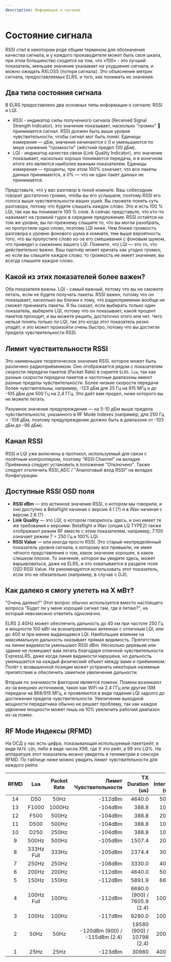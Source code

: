 ```yaml
---
description: Информация о сигнале
---
```


# Состояние сигнала
RSSI стал в некотором роде общим термином для обозначения качества сигнала, и у каждого производителя может быть своя шкала, при этом большинство сходится на том, что «100» - это лучший показатель, меньшее значение указывает на ухудшение сигнала, и можно ожидать RXLOSS (потери сигнала). Это объяснение метрик сигнала, предоставляемых ELRS, и того, как понимать их значения.

## Два типа состояния сигнала 
В ELRS предоставлено два основных типы информации о сигнале: RSSI и LQI.

* RSSI - индикатор силы полученного сигнала (Received Signal Strength Indicator), это значение показывает, насколько "громко" 🎺 принимается сигнал. RSSI должен быть выше уровня чувствительности, чтобы сигнал мог быть понят. Единицы измерения — дБм, значения начинаются с 0 и уменьшаются по мере снижения "громкости" (жёсткий предел 130 дБм).
* LQI - индикатор качества связи (Link Quality Indicator), это значение показывает, насколько хорошо понимается передача, и в конечном итоге это является наиболее важным показателем. Единицы измерения — проценты, при этом 100% означает, что все пакеты данных принимаются, а 0% — что ни один пакет данных не принимается.

Представьте, что у вас разговор в тихой комнате. Ваш собеседник говорит достаточно громко, чтобы вы его услышали, поэтому RSSI его голоса выше чувствительности ваших ушей. Вы сможете понять суть разговора, потому что будете слышать каждое слово. Это и есть 100 % LQI, так как вы понимаете 100 % слов. А сейчас представьте, что кто-то нажимает на громкий гудок в середине предложения. RSSI остаётся на том же уровне, вы по-прежнему слышите то, что вы могли разобрать, но пропустили одно слово, поэтому LQI ниже. Чем ближе громкость разговора к уровню фонового шума в комнате, тем выше вероятность того, что вы пропустите слово из-за его смешивания с фоновым шумом, что приведет к снижению вашего LQI. Помните, что LQI — это то, что действительно важно. Ваш партнёр может кричать как угодно громко, но если вы слышите каждое слово, то громкость не имеет значения, вы всегда слышите каждое слово.
## Какой из этих показателей более важен?
Оба показателя важны. LQI - самый важный, потому что вы не сможете летать, если не будете получать пакеты. RSSI важен, потому что он показывает, насколько вы близки к тому, что радиоприемник вообще не сможет принимать пакеты. Я бы сказал, если выбирать только один показатель, выберите LQI, потому что он показывает, какой процент пакетов проходит, и вы можете решить, достаточно этого или нет. Чего нельзя понять только по LQI, так это когда этот показатель резко упадёт, и это может произойти очень быстро, потому что вы достигли предела чувствительности RSSI.

## Лимит чувствительности RSSI
Это наименьшее теоретическое значение RSSI, которое может быть различено радиоприёмником. Оно отображается рядом с показателем скорости передачи пакетов (Packet Rate) в скрипте `ELRS.lua`, так как разные скорости передачи пакетов и частотные диапазоны имеют разные пределы чувствительности. Более низкие скорости передачи более чувствительны, например, -123 дБм для 25 Гц на 915 МГц и до -105 дБм для 500 Гц на 2,4 ГГц. Это даёт вам предел, ниже которого вы не можете летать.

Разумное значение предупреждения — на 5-10 дБм выше предела чувствительности, указанного в RF Mode Indexes (например, для 250 Гц = -108 дБм, поэтому предупреждение должно быть в диапазоне от -103 дБм до -98 дБм).
## Канал RSSI
RSSI и LQI уже включены в протокол, используемый для связи с полётным контроллером, поэтому "RSSI Channel" на вкладке Приёмника следует установить в положение "Отключено". Также следует отключить RSSI_ADC / "Аналоговый вход RSSI" на вкладке Конфигурации.
## Доступные RSSI OSD поля
* **RSSI dBm** — это истинное значение RSSI, о котором мы говорили, и оно доступно в Betaflight начиная с версии 4.1 (?) и в iNav начиная с версии 2.6 (?).
* **Link Quality** — это LQI, о котором говорилось здесь, и оно имеет те же требования к версиям. Betaflight и iNav (опция LQ TYPE2) также отображают режим RF вместе с этим показателем, например, 7:100 означает режим 7 = 250 Гц и 100% LQI.
* **RSSI Value** — или иногда просто RSSI. Это старый неопределённый показатель уровня сигнала, к которому все привыкли, не имея чёткого представления о том, какое значение хорошее, а какое слишком плохое. То значение, которое вы увидите здесь, может варьироваться, даже на ELRS, и это охватывается в разделе поля OSD RSSI Value. Не рекомендуется использовать этот показатель, если это не обязательно (например, в случае с DJI).
## Как далеко я смогу улететь на X мВт?
"Очень далеко?" Этот вопрос обычно используется вместо настоящего вопроса "Будет ли у меня хороший сигнал там, где я летаю?", на который невозможно ответить однозначно.

ELRS 2.4GHz может обеспечить дальность до 40 км при частоте 250 Гц и мощности 100 мВт на всенаправленных антеннах с отличным LQI, или до 400 м при менее выдающемся LQI. Наибольшее влияние на максимальную дальность оказывает прямая видимость. Препятствия на линии видимости уменьшают RSSI dBm. Несколько деревьев или здание не помешают вам летать благодаря отличной чувствительности ExpressLRS, даже когда линия видимости нарушена, но дальность уменьшается на каждый физический объект между вами и приёмником. Полёт с возвышенной позиции может устранить некоторые наземные препятствия и обеспечить заметное увеличение дальности.

Вторым по значимости фактором является помехи. Помехи возникают из-за внешних источников, таких как WiFi на 2.4 ГГц или другие ISM передачи на 868/915 МГц, и проявляются в виде падения LQI задолго до достижения предела чувствительности. Увеличение выходной мощности передатчика обычно не решает проблему, так как каждое удвоение мощности может лишь на 10% увеличить рабочий диапазон из-за помех.

## RF Mode Индексы (RFMD)
На ОСД у нас есть цифра, показывающая используемый пакетрейт, в виде `RATE:LQ%`, либо в виде числа X99, где Х это рейт, а 99 это LQ%. На аппаратуре этот показатель можно увидетль в телеметрии в сенсоре RFMD.
По таблице ниже можно увидить лимит чувствительности для каждого рейта

| RFMD | Lua | Packet Rate | Лимит <br/>Чувствительности | TX Duration <br/>(us) | TX Interval <br/>(us) |
|:---:|:---:|:---:|---:|---:|---:|
| 14 | D50 | 50Hz | -112dBm | 4640.0 | 5000 |
| 13 | F1000 | 1000Hz | -104dBm | 388.8 | 1000 |
| 12 | F500 | 500Hz | -104dBm | 388.8 | 2000 |
| 11 | D500 | 500Hz | -104dBm | 388.8 | 1000 |
| 10 | D250 | 250Hz | -104dBm | 388.8 | 1000 |
| 9 | 500Hz | 500Hz | -105dBm | 1507.4 | 2000 |
| 8 | 333Hz Full | 333Hz | -105dBm | 2374.4 | 3003 |
| 7 | 250Hz | 250Hz | -108dBm | 3330.0 | 4000 |
| 6 | 200Hz | 200Hz | -112dBm | 4640.0 | 5000 |
| 5 | 150Hz | 150Hz | -112dBm | 5891.9 | 6666 |
| 4 | 100Hz Full | 100Hz | -112dBm | 6690.0 (900) /<br />7605.9 (2.4) | 10000 |
| 3 | 100Hz | 100Hz | -117dBm | 9280.0 | 10000 |
| 2 | 50Hz | 50Hz | -120dBm (900) /<br /> -115dBm (2.4) | 19580 (900) /<br /> 10798 (2.4) | 20000 |
| 1 | 25Hz | 25Hz | -123dBm | 30980 | 40000 |
